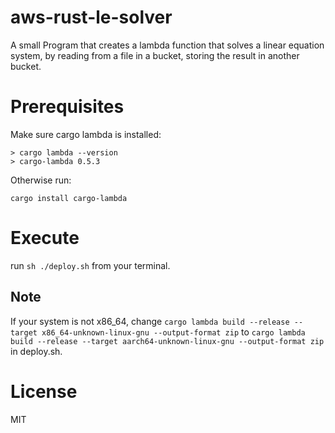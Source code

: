 # aws-rust-le-solver

A small Program that creates a lambda function that solves a linear equation system, by reading from a file in a bucket, storing the result in another bucket.

# Prerequisites

Make sure cargo lambda is installed:
```
> cargo lambda --version
> cargo-lambda 0.5.3
```
Otherwise run:
```
cargo install cargo-lambda
```

# Execute

run `sh ./deploy.sh` from your terminal.

## Note
If your system is not x86_64, change `cargo lambda build --release --target x86_64-unknown-linux-gnu --output-format zip` to `cargo lambda build --release --target aarch64-unknown-linux-gnu --output-format zip` in deploy.sh.

# License

MIT
